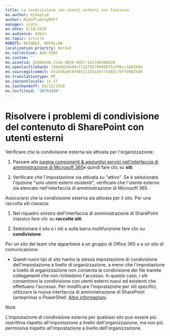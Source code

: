 ```yaml
---
title: La condivisione con utenti esterni non funziona
ms.author: mikeplum
author: MikePlumleyMSFT
manager: scotv
ms.date: 5/18/2018
ms.audience: Admin
ms.topic: article
ROBOTS: NOINDEX, NOFOLLOW
localization_priority: Normal
ms.collection: Adm_O365
ms.custom: ''
ms.assetid: d3d0b69b-214e-4859-8957-621fd6306b30
ms.openlocfilehash: 700e6d24e49cf11bf91780895f5a796cc1d8349d
ms.sourcegitcommit: 03a156a9c9740521155a30775492c7dff0982588
ms.translationtype: MT
ms.contentlocale: it-IT
ms.lasthandoff: 03/22/2019
ms.locfileid: "30753430"
---
```

# <a name="fix-problems-sharing-sharepoint-content-with-external-users"></a>Risolvere i problemi di condivisione del contenuto di SharePoint con utenti esterni

Verificare che la condivisione esterna sia attivata per l'organizzazione:
  
1. Passare alla [pagina componenti &amp; aggiuntivi servizi nell'interfaccia di amministrazione di Microsoft 365](https://portal.office.com/adminportal/home#/Settings/ServicesAndAddIns)e quindi fare clic su **siti**.
    
2. Verificare che l'impostazione sia attivata su "attivo". Se è selezionata l'opzione "solo utenti esterni esistenti", verificare che l'utente esterno sia elencato nell'interfaccia di amministrazione di Microsoft 365.
    
Assicurarsi che la condivisione esterna sia attivata per il sito. Per una raccolta siti classica:
  
1. Nel riquadro sinistro dell'interfaccia di amministrazione di SharePoint classico fare clic su **raccolte siti**.
    
2. Selezionare il sito o i siti e sulla barra multifunzione fare clic su **condivisione**.
    
Per un sito del team che appartiene a un gruppo di Office 365 o a un sito di comunicazione:
  
- Questi nuovi tipi di sito hanno la stessa impostazione di condivisione dell'impostazione a livello di organizzazione, a meno che l'impostazione a livello di organizzazione non consenta la condivisione dei file tramite collegamenti che non richiedono l'accesso. In questo caso, i siti consentono la condivisione con utenti esterni nuovi ed esistenti che effettuano l'accesso. Per modificare l'impostazione per siti specifici, utilizzare la nuova interfaccia di amministrazione di SharePoint (anteprima) o PowerShell. [Altre informazioni](https://go.microsoft.com/fwlink/?linkid=871863).
    
> [!NOTE]
> L'impostazione di condivisione esterna per qualsiasi sito può essere più restrittiva rispetto all'impostazione a livello dell'organizzazione, ma non più permissiva rispetto all'impostazione a livello dell'organizzazione. 
  

